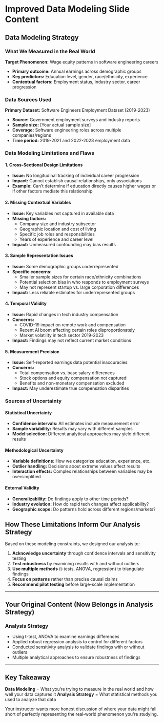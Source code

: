 # Improved Data Modeling Slide Content

## Data Modeling Strategy

### What We Measured in the Real World

**Target Phenomenon:** Wage equity patterns in software engineering careers
- **Primary outcome:** Annual earnings across demographic groups
- **Key predictors:** Education level, gender, race/ethnicity, experience
- **Contextual factors:** Employment status, industry sector, career progression

### Data Sources Used

**Primary Dataset:** Software Engineers Employment Dataset (2019-2023)
- **Source:** Government employment surveys and industry reports
- **Sample size:** [Your actual sample size]
- **Coverage:** Software engineering roles across multiple companies/regions
- **Time period:** 2019-2021 and 2022-2023 employment data

### Data Modeling Limitations and Flaws

#### 1. **Cross-Sectional Design Limitations**
- **Issue:** No longitudinal tracking of individual career progression
- **Impact:** Cannot establish causal relationships, only associations
- **Example:** Can't determine if education directly causes higher wages or if other factors mediate this relationship

#### 2. **Missing Contextual Variables**
- **Issue:** Key variables not captured in available data
- **Missing factors:**
  - Company size and industry subsector
  - Geographic location and cost of living
  - Specific job roles and responsibilities
  - Years of experience and career level
- **Impact:** Unmeasured confounding may bias results

#### 3. **Sample Representation Issues**
- **Issue:** Some demographic groups underrepresented
- **Specific concerns:**
  - Smaller sample sizes for certain race/ethnicity combinations
  - Potential selection bias in who responds to employment surveys
  - May not represent startup vs. large corporation differences
- **Impact:** Less reliable estimates for underrepresented groups

#### 4. **Temporal Validity**
- **Issue:** Rapid changes in tech industry compensation
- **Concerns:**
  - COVID-19 impact on remote work and compensation
  - Recent AI boom affecting certain roles disproportionately
  - Market volatility in tech sector 2019-2023
- **Impact:** Findings may not reflect current market conditions

#### 5. **Measurement Precision**
- **Issue:** Self-reported earnings data potential inaccuracies
- **Concerns:**
  - Total compensation vs. base salary differences
  - Stock options and equity compensation not captured
  - Benefits and non-monetary compensation excluded
- **Impact:** May underestimate true compensation disparities

### Sources of Uncertainty

#### Statistical Uncertainty
- **Confidence intervals:** All estimates include measurement error
- **Sample variability:** Results may vary with different samples
- **Model selection:** Different analytical approaches may yield different results

#### Methodological Uncertainty
- **Variable definitions:** How we categorize education, experience, etc.
- **Outlier handling:** Decisions about extreme values affect results
- **Interaction effects:** Complex relationships between variables may be oversimplified

#### External Validity
- **Generalizability:** Do findings apply to other time periods?
- **Industry evolution:** How do rapid tech changes affect applicability?
- **Geographic scope:** Do patterns hold across different regions/markets?

## How These Limitations Inform Our Analysis Strategy

Based on these modeling constraints, we designed our analysis to:

1. **Acknowledge uncertainty** through confidence intervals and sensitivity testing
2. **Test robustness** by examining results with and without outliers
3. **Use multiple methods** (t-tests, ANOVA, regression) to triangulate findings
4. **Focus on patterns** rather than precise causal claims
5. **Recommend pilot testing** before large-scale implementation

---

## Your Original Content (Now Belongs in Analysis Strategy)

### Analysis Strategy
- Using t-test, ANOVA to examine earnings differences
- Applied robust regression analysis to control for different factors  
- Conducted sensitivity analysis to validate findings with or without outliers
- Multiple analytical approaches to ensure robustness of findings

---

## Key Takeaway

**Data Modeling** = What you're trying to measure in the real world and how well your data captures it
**Analysis Strategy** = What statistical methods you used to analyze that data

Your instructor wants more honest discussion of where your data might fall short of perfectly representing the real-world phenomenon you're studying.
